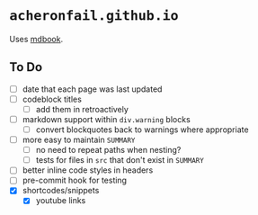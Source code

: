 # `acheronfail.github.io`

Uses [mdbook](https://rust-lang.github.io/mdBook/).

## To Do

* [ ] date that each page was last updated
* [ ] codeblock titles
  * [ ] add them in retroactively
* [ ] markdown support within `div.warning` blocks
  * [ ] convert blockquotes back to warnings where appropriate
* [ ] more easy to maintain `SUMMARY`
  * [ ] no need to repeat paths when nesting?
  * [ ] tests for files in `src` that don't exist in `SUMMARY`
* [ ] better inline code styles in headers
* [ ] pre-commit hook for testing
* [x] shortcodes/snippets
  * [x] youtube links
